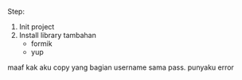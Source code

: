 Step:
1. Init project
2. Install library tambahan
    - formik
    - yup

maaf kak aku copy yang bagian username sama pass. punyaku error
